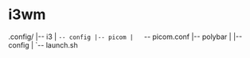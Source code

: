 # i3wm

.config/
|-- i3 
|   `-- config
|-- picom
|   `-- picom.conf
|-- polybar
|   |-- config
|   `-- launch.sh
